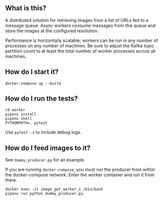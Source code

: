 ## What is this?

A distributed solution for retrieving images from a list of URLs fed to a 
message queue. Async workers consume messages from this queue and 
store the images at the configured resolution.

Performance is horizontally scalable; workers can be run in any number of 
processes on any number of machines. Be sure to adjust the Kafka topic partition
count to at least the total number of worker processes across all machines.

## How do I start it?
`docker-compose up --build`

## How do I run the tests?
```
cd worker
pipenv install
pipenv shell
PYTHONPATH=. pytest
```
Use `pytest -s` to include debug logs.

## How do I feed images to it?
See `dummy_producer.py` for an example.

If you are running `docker-compose`, you must run the producer from within 
the docker-compose network. Enter the worker container and run it from
there.
```
docker exec -it image_get_worker_1 /bin/bash
pipenv run python dummy_producer.py
```
